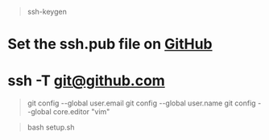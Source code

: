 > ssh-keygen

# Set the ssh.pub file on [GitHub](https://github.com/settings/keys)
# ssh -T git@github.com


> git config --global user.email
> git config --global user.name
> git config --global core.editor "vim"

> bash setup.sh
